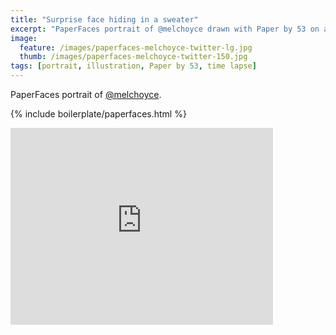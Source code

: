 ```yaml
---
title: "Surprise face hiding in a sweater"
excerpt: "PaperFaces portrait of @melchoyce drawn with Paper by 53 on an iPad."
image: 
  feature: /images/paperfaces-melchoyce-twitter-lg.jpg
  thumb: /images/paperfaces-melchoyce-twitter-150.jpg
tags: [portrait, illustration, Paper by 53, time lapse]
---
```


PaperFaces portrait of [@melchoyce](http://twitter.com/melchoyce).

{% include boilerplate/paperfaces.html %}

<iframe width="420" height="315" src="http://www.youtube.com/embed/8znOwv0XxcI" frameborder="0"> </iframe>

